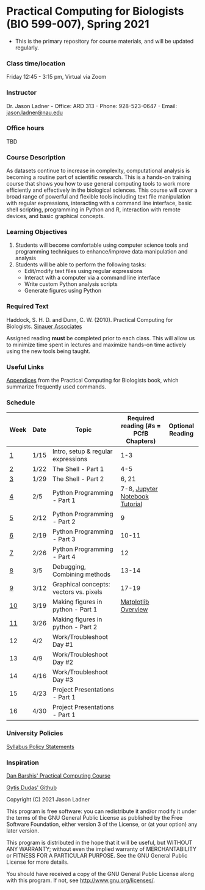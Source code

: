 # Practical Computing for Biologists (BIO 599-007), Spring 2021
- This is the primary repository for course materials, and will be updated regularly. 

### Class time/location
Friday 12:45 - 3:15 pm, Virtual via Zoom

### Instructor
Dr. Jason Ladner
    - Office: ARD 313
    - Phone: 928-523-0647
    - Email: jason.ladner@nau.edu

### Office hours
TBD
    
### Course Description
As datasets continue to increase in complexity, computational analysis is becoming a routine part of scientific research. This is a hands-on training course that shows you how to use general computing tools to work more efficiently and effectively in the biological sciences. This course will cover a broad range of powerful and flexible tools including text file manipulation with regular expressions, interacting with a command line interface, basic shell scripting, programming in Python and R, interaction with remote devices, and basic graphical concepts.

### Learning Objectives
1. Students will become comfortable using computer science tools and programming techniques to enhance/improve data manipulation and analysis
2. Students will be able to perform the following tasks:
    - Edit/modify text files using regular expressions
    - Interact with a computer via a command line interface
    - Write custom Python analysis scripts
    - Generate figures using Python

### Required Text
Haddock, S. H. D. and Dunn, C. W. (2010). Practical Computing for Biologists. [Sinauer Associates](http://practicalcomputing.org)

Assigned reading **must** be completed prior to each class. This will allow us to minimize time spent in lectures and maximize hands-on time actively using the new tools being taught. 

### Useful Links
[Appendices](http://practicalcomputing.org/files/PCfB_Appendices.pdf) from the Practical Computing for Biologists book, which summarize frequently used commands. 


### Schedule

Week | Date | Topic | Required reading (#s = PCfB Chapters) | Optional Reading
-----|------|-------|---------------------------------|---------
[1](https://github.com/jtladner/PracticalComputing_Spring2021/tree/master/Week01_Intro_RegExp) | 1/15 | Intro, setup & regular expressions | 1-3 |
[2](https://github.com/jtladner/PracticalComputing_Spring2021/tree/master/Week02_Shell-pt1) | 1/22 | The Shell - Part 1 | 4-5 |
[3](https://github.com/jtladner/PracticalComputing_Spring2021/tree/master/Week03_Shell-pt2) | 1/29 | The Shell - Part 2 | 6, 21 |
[4](https://github.com/jtladner/PracticalComputing_Spring2021/tree/master/Week04_Python-pt1) | 2/5 | Python Programming - Part 1 | 7-8, [Jupyter Notebook Tutorial](https://www.datacamp.com/community/tutorials/tutorial-jupyter-notebook) |
[5](https://github.com/jtladner/PracticalComputing_Spring2021/tree/master/Week05_Python-pt2) | 2/12 | Python Programming - Part 2 | 9 |
[6](https://github.com/jtladner/PracticalComputing_Spring2021/tree/master/Week06_Python-pt3) | 2/19 | Python Programming - Part 3 | 10-11 |
[7](https://github.com/jtladner/PracticalComputing_Spring2021/tree/master/Week07_Python-pt4) | 2/26 | Python Programming - Part 4 | 12 |
[8](https://github.com/jtladner/PracticalComputing_Spring2021/tree/master/Week08_Debugging) | 3/5 | Debugging, Combining methods | 13-14 |
[9](https://github.com/jtladner/PracticalComputing_Spring2021/tree/master/Week09_Graphics) | 3/12 | Graphical concepts: vectors vs. pixels | 17-19 |
[10](https://github.com/jtladner/PracticalComputing_Spring2021/tree/master/Week10_Matplotlib-pt1) | 3/19 | Making figures in python - Part 1 | [Matplotlib Overview](https://towardsdatascience.com/data-science-with-python-intro-to-data-visualization-and-matplotlib-5f799b7c6d82) | 
[11](https://github.com/jtladner/PracticalComputing_Spring2021/tree/master/Week10_Matplotlib-pt2) | 3/26 | Making figures in python - Part 2 | 
12 | 4/2 | Work/Troubleshoot Day #1 | 
13 | 4/9 | Work/Troubleshoot Day #2 | 
14 | 4/16 | Work/Troubleshoot Day #3 | 
15 | 4/23 | Project Presentations - Part 1 | 
16 | 4/30 | Project Presentations - Part 1 | 

### University Policies
[Syllabus Policy Statements](https://nau.edu/university-policy-library/syllabus-requirements/)

### Inspiration
[Dan Barshis' Practical Computing Course](https://bitbucket.org/dbarshis/17sp_pcfb)

[Gytis Dudas' Github](https://github.com/evogytis)

Copyright (C) 2021  Jason Ladner

This program is free software: you can redistribute it and/or modify
it under the terms of the GNU General Public License as published by
the Free Software Foundation, either version 3 of the License, or
(at your option) any later version.

This program is distributed in the hope that it will be useful,
but WITHOUT ANY WARRANTY; without even the implied warranty of
MERCHANTABILITY or FITNESS FOR A PARTICULAR PURPOSE.  See the
GNU General Public License for more details.

You should have received a copy of the GNU General Public License
along with this program.  If not, see <http://www.gnu.org/licenses/>.